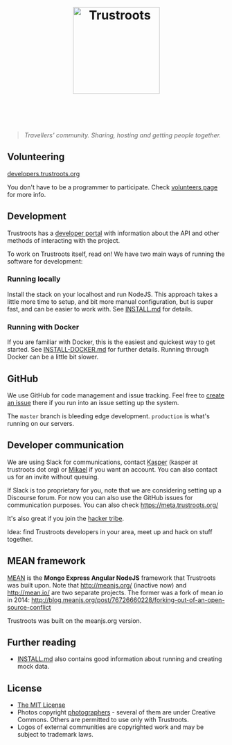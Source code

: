 <h1 align="center">
	<br>
	<br>
	<a href="https://www.trustroots.org/"><img width="200" src="https://cdn.rawgit.com/Trustroots/trustroots/master/public/img/logo/color.svg" alt="Trustroots"></a>
	<br>
	<br>
	<br>
</h1>

> _Travellers' community. Sharing, hosting and getting people together._

## Volunteering

[developers.trustroots.org](http://developers.trustroots.org/)

You don't have to be a programmer to participate. Check [volunteers page](https://www.trustroots.org/volunteering) for more info.

## Development

Trustroots has a [developer portal](http://developers.trustroots.org/) with
information about the API and other methods of interacting with the project.

To work on Trustroots itself, read on! We have two main ways of running the
software for development:

### Running locally

Install the stack on your localhost and run NodeJS. This approach takes a little more time to setup, and bit more manual configuration, but is super fast, and can be easier to work with. See [INSTALL.md](https://github.com/Trustroots/trustroots/blob/master/INSTALL.md) for details.

### Running with Docker

If you are familiar with Docker, this is the easiest and quickest way to get started. See [INSTALL-DOCKER.md](https://github.com/Trustroots/trustroots/blob/master/INSTALL-DOCKER.md) for further details. Running through Docker can be a little bit slower.

## GitHub

We use GitHub for code management and issue tracking. Feel free to [create an issue](https://github.com/Trustroots/trustroots/issues/new) there if you run into an issue setting up the system.

The `master` branch is bleeding edge development. `production` is what's running on our servers.

## Developer communication

We are using Slack for communications, contact [Kasper](https://www.trustroots.org/profile/guaka) (kasper at trustroots dot org) or [Mikael](https://www.trustroots.org/profile/mikael) if you want an account. You can also contact us for an invite without queuing.

If Slack is too proprietary for you, note that we are considering setting up a Discourse forum. For now you can also use the GitHub issues for communication purposes.  You can also check https://meta.trustroots.org/

It's also great if you join the [hacker tribe](https://www.trustroots.org/tribes).

Idea: find Trustroots developers in your area, meet up and hack on stuff together.

## MEAN framework

[MEAN](http://meanjs.org/) is the **Mongo Express Angular NodeJS** framework that Trustroots was built upon. Note that http://meanjs.org/ (inactive now) and http://mean.io/ are two separate projects. The former was a fork of mean.io in 2014: http://blog.meanjs.org/post/76726660228/forking-out-of-an-open-source-conflict

Trustroots was built on the meanjs.org version.

## Further reading

- [INSTALL.md](https://github.com/Trustroots/trustroots/blob/master/INSTALL.md) also contains good information about running 
and creating mock data. 

## License

- [The MIT License](LICENSE.md)
- Photos copyright [photographers](https://github.com/Trustroots/trustroots/blob/master/modules/core/client/directives/tr-boards.client.directive.js#L30) - several of them are under Creative Commons. Others are permitted to use only with Trustroots.
- Logos of external communities are copyrighted work and may be subject to trademark laws.

